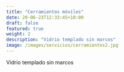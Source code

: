 ```yaml
---
title: "Cerramientos móviles"
date: 20-06-23T12:33:45+10:00
draft: false
featured: true
weight: 2
description: "Vidrio templado sin marcos"
image: /images/servicios/cerramientos2.jpg
---
```


Vidrio templado sin marcos
